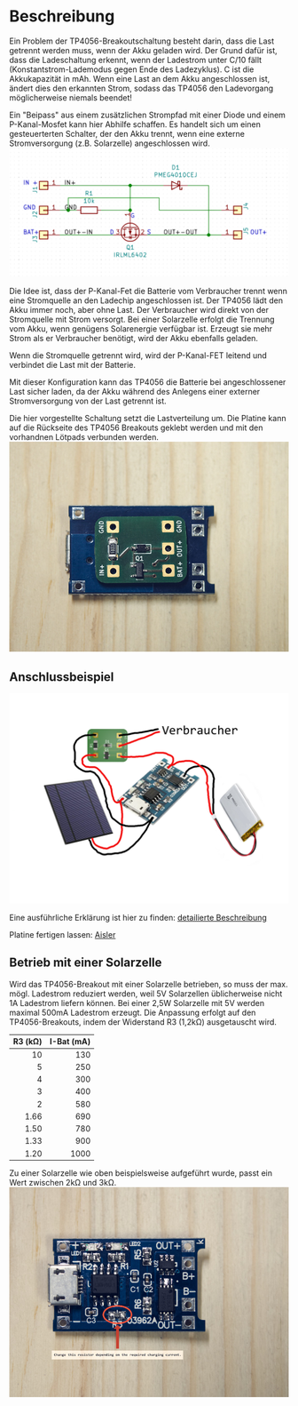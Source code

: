 # Beschreibung
Ein Problem der TP4056-Breakoutschaltung besteht darin, dass die Last getrennt werden muss, wenn der Akku geladen wird. Der Grund dafür ist, dass die Ladeschaltung erkennt, wenn der Ladestrom unter C/10 fällt (Konstantstrom-Lademodus gegen Ende des Ladezyklus). 
C ist die Akkukapazität in mAh. Wenn eine Last an dem Akku angeschlossen ist, ändert dies den erkannten Strom, sodass das TP4056 den Ladevorgang möglicherweise niemals beendet!

Ein "Beipass" aus einem zusätzlichen Strompfad mit einer Diode und einem P-Kanal-Mosfet kann hier Abhilfe schaffen. Es handelt sich um einen gesteuerterten Schalter, der den Akku trennt, wenn eine externe Stromversorgung (z.B. Solarzelle) angeschlossen wird.
![TCP4056 circuit diagram](https://github.com/DoImant/Stuff/blob/main/TP4056-Bypass/circuit_diagram.png?raw=true)

Die Idee ist, dass der P-Kanal-Fet die Batterie vom Verbraucher trennt wenn eine Stromquelle an den Ladechip angeschlossen ist. Der TP4056 lädt den Akku immer noch, aber ohne Last. Der Verbraucher wird direkt von der Stromquelle mit Strom versorgt. Bei einer Solarzelle erfolgt die Trennung vom Akku, wenn genügens Solarenergie verfügbar ist. Erzeugt sie mehr Strom als er Verbraucher benötigt, wird der Akku ebenfalls geladen.

Wenn die Stromquelle getrennt wird, wird der P-Kanal-FET leitend und verbindet die Last mit der Batterie.

Mit dieser Konfiguration kann das TP4056 die Batterie bei angeschlossener Last sicher laden, da der Akku während des Anlegens einer externer Stromversorgung von der Last getrennt ist.

Die hier vorgestellte Schaltung setzt die Lastverteilung um. Die Platine kann auf die Rückseite des TP4056 Breakouts geklebt werden und mit den vorhandnen Lötpads verbunden werden. 
![TCP4056 R3](https://github.com/DoImant/Stuff/blob/main/TP4056-Bypass/TP4056-pcb-glued.jpg?raw=true)

## Anschlussbeispiel
![TCP4056 Connection](https://github.com/DoImant/Stuff/blob/main/TP4056-Bypass/TC4056-power-path.png?raw=true)

Eine ausführliche Erklärung ist hier zu finden: [detailierte Beschreibung](https://www.best-microcontroller-projects.com/tp4056.html)

Platine fertigen lassen: [Aisler](https://aisler.net/p/JAYYOSGH)

## Betrieb mit einer Solarzelle
Wird das TP4056-Breakout mit einer Solarzelle betrieben, so muss der max. mögl. Ladestrom reduziert werden, weil 5V Solarzellen üblicherweise nicht 1A Ladestrom liefern können. Bei einer 2,5W Solarzelle mit 5V werden maximal 500mA Ladestrom erzeugt. Die Anpassung erfolgt auf den TP4056-Breakouts, indem der Widerstand R3 (1,2kΩ) ausgetauscht wird.
 
|  R3 (kΩ)   | I-Bat (mA) |
| ----------:|-----------:|
|    10      |        130 |
|     5      |        250 |
|     4      |        300 |
|     3      |        400 |
|     2      |        580 |
|     1.66   |        690 |
|     1.50   |        780 |
|     1.33   |        900 |
|     1.20   |       1000 | 
 
Zu einer Solarzelle wie oben beispielsweise aufgeführt wurde, passt ein Wert zwischen 2kΩ und 3kΩ.
![TCP4056 R3](https://github.com/DoImant/Stuff/blob/main/TP4056-Bypass/tp4056-resistor.jpg?raw=true)